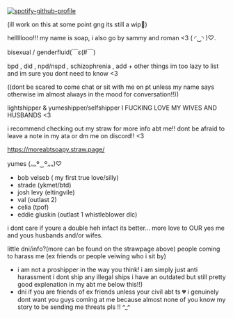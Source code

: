 ## 


[![spotify-github-profile](https://spotify-github-profile.kittinanx.com/api/view?uid=31txs26qxzmv5k2hq2exzfeknuoe&cover_image=true&theme=novatorem&show_offline=true&background_color=121212&interchange=false&bar_color=bdc100&bar_color_cover=true)](https://github.com/kittinan/spotify-github-profile)


(ill work on this at some point gng its still a wip🥹)



helllllooo!!! my name is soap, i also go by sammy and roman <3 ( ◜‿◝ )♡. 

bisexual / genderfluid(￣ε(#￣)

bpd , did , npd/nspd , schizophrenia , add + other things im too lazy to list and im sure you dont need to know <3

((dont be scared to come chat or sit with me on pt unless my name says otherwise im almost always in the mood for conversation!!))

lightshipper & yumeshipper/selfshipper
I FUCKING LOVE MY WIVES AND HUSBANDS <3



i recommend checking out my straw for more info abt me!! dont be afraid to leave a note in my ata or dm me on discord!! <3

https://moreabtsoapy.straw.page/


yumes (灬º‿º灬)♡
- bob velseb ( my first true love/silly)
- strade (ykmet/btd) 
- josh levy (eltingvile)
- val (outlast 2)
- celia (tpof)
- eddie gluskin (outlast 1 whistleblower dlc)

i dont care if youre a double heh infact its better... more love to OUR yes me and yous husbands and/or wifes.

little dni/info?(more can be found on the strawpage above) people coming to harass me (ex friends or people veiwing who i sit by)
 - i am not a proshipper in the way you think! i am simply just anti harassment i dont ship any illegal ships i have an outdated but still pretty good explenation in my abt me below this!!)
 - dni if you are friends of ex friends unless your civil abt ts 💔 i genuinely dont want you guys coming at me because almost none of you know my story to be sending me threats pls !! ^_^
